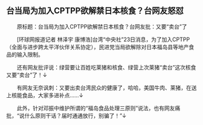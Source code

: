 ## 台当局为加入CPTPP欲解禁日本核食？台网友怒怼
　　原标题：台当局为加入CPTPP欲解禁日本核食？台网友批：又要“卖台”了

　　[环球网报道记者 林泽宇 康博浩]台湾“中央社”23日消息，为了加入CPTPP（全面与进步跨太平洋伙伴关系协定），民进党当局欲解除对日本福岛县等地产食品的输入限制。

　　还有网友批评说：绿营要让百姓吃莱猪和核食、绿营上次莱猪“卖台”这次核食又要“卖台”了！↓

　　有网友无奈讽刺：又要出卖台湾民众的健康了，哈哈，美国牛肉、莱猪，在送上核能食品，大家多进补点……↓

　　此外，针对邓振中维护所谓的“福岛食品处理三原则”说法，也有网友痛批，“说什么原则干话？届时通通放行，别骗了！”↓

